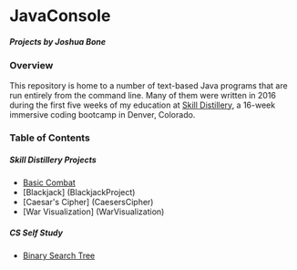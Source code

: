 # JavaConsole
##### Projects by Joshua Bone

### Overview
This repository is home to a number of text-based Java programs that are run entirely from the command line. Many of them were written in 2016 during the first five weeks of my education at [Skill Distillery][sdhomepage], a 16-week immersive coding bootcamp in Denver, Colorado.

### Table of Contents
##### Skill Distillery Projects
* [Basic Combat](BasicCombat)
* [Blackjack] (BlackjackProject)
* [Caesar's Cipher] (CaesersCipher)
* [War Visualization] (WarVisualization)

##### CS Self Study
* [Binary Search Tree](BinarySearchTree)




[sdhomepage]:http://skilldistillery.com/
